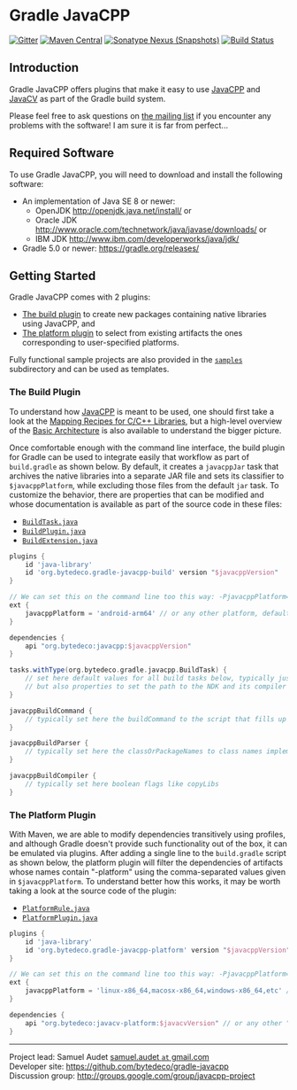 Gradle JavaCPP
==============

[![Gitter](https://badges.gitter.im/bytedeco/javacpp.svg)](https://gitter.im/bytedeco/javacpp) [![Maven Central](https://maven-badges.herokuapp.com/maven-central/org.bytedeco/gradle-javacpp/badge.svg)](https://maven-badges.herokuapp.com/maven-central/org.bytedeco/gradle-javacpp) [![Sonatype Nexus (Snapshots)](https://img.shields.io/nexus/s/https/oss.sonatype.org/org.bytedeco/gradle-javacpp.svg)](http://bytedeco.org/builds/) [![Build Status](https://travis-ci.org/bytedeco/gradle-javacpp.svg?branch=master)](https://travis-ci.org/bytedeco/gradle-javacpp)


Introduction
------------
Gradle JavaCPP offers plugins that make it easy to use [JavaCPP](https://github.com/bytedeco/javacpp) and [JavaCV](https://github.com/bytedeco/javacv) as part of the Gradle build system.

Please feel free to ask questions on [the mailing list](http://groups.google.com/group/javacpp-project) if you encounter any problems with the software! I am sure it is far from perfect...


Required Software
-----------------
To use Gradle JavaCPP, you will need to download and install the following software:

 * An implementation of Java SE 8 or newer:
   * OpenJDK  http://openjdk.java.net/install/  or
   * Oracle JDK  http://www.oracle.com/technetwork/java/javase/downloads/  or
   * IBM JDK  http://www.ibm.com/developerworks/java/jdk/
 * Gradle 5.0 or newer: https://gradle.org/releases/


Getting Started
---------------
Gradle JavaCPP comes with 2 plugins:

 * [The build plugin](#the-build-plugin) to create new packages containing native libraries using JavaCPP, and
 * [The platform plugin](#the-platform-plugin) to select from existing artifacts the ones corresponding to user-specified platforms.

Fully functional sample projects are also provided in the [`samples`](samples) subdirectory and can be used as templates.


### The Build Plugin
To understand how [JavaCPP](https://github.com/bytedeco/javacpp) is meant to be used, one should first take a look at the [Mapping Recipes for C/C++ Libraries](https://github.com/bytedeco/javacpp/wiki/Mapping-Recipes), but a high-level overview of the [Basic Architecture](https://github.com/bytedeco/javacpp/wiki/Basic-Architecture) is also available to understand the bigger picture.

Once comfortable enough with the command line interface, the build plugin for Gradle can be used to integrate easily that workflow as part of `build.gradle` as shown below. By default, it creates a `javacppJar` task that archives the native libraries into a separate JAR file and sets its classifier to `$javacppPlatform`, while excluding those files from the default `jar` task. To customize the behavior, there are properties that can be modified and whose documentation is available as part of the source code in these files:

 * [`BuildTask.java`](src/main/java/org/bytedeco/gradle/javacpp/BuildTask.java)
 * [`BuildPlugin.java`](src/main/java/org/bytedeco/gradle/javacpp/BuildPlugin.java)
 * [`BuildExtension.java`](src/main/java/org/bytedeco/gradle/javacpp/BuildExtension.java)

```groovy
plugins {
    id 'java-library'
    id 'org.bytedeco.gradle-javacpp-build' version "$javacppVersion"
}

// We can set this on the command line too this way: -PjavacppPlatform=android-arm64
ext {
    javacppPlatform = 'android-arm64' // or any other platform, defaults to Loader.getPlatform()
}

dependencies {
    api "org.bytedeco:javacpp:$javacppVersion"
}

tasks.withType(org.bytedeco.gradle.javacpp.BuildTask) {
    // set here default values for all build tasks below, typically just includePath and linkPath,
    // but also properties to set the path to the NDK and its compiler in the case of Android
}

javacppBuildCommand {
    // typically set here the buildCommand to the script that fills up includePath and linkPath
}

javacppBuildParser {
    // typically set here the classOrPackageNames to class names implementing InfoMap
}

javacppBuildCompiler {
    // typically set here boolean flags like copyLibs
}
```


### The Platform Plugin
With Maven, we are able to modify dependencies transitively using profiles, and although Gradle doesn't provide such functionality out of the box, it can be emulated via plugins. After adding a single line to the `build.gradle` script as shown below, the platform plugin will filter the dependencies of artifacts whose names contain "-platform" using the comma-separated values given in `$javacppPlatform`. To understand better how this works, it may be worth taking a look at the source code of the plugin:

 * [`PlatformRule.java`](src/main/java/org/bytedeco/gradle/javacpp/PlatformRule.java)
 * [`PlatformPlugin.java`](src/main/java/org/bytedeco/gradle/javacpp/PlatformPlugin.java)

```groovy
plugins {
    id 'java-library'
    id 'org.bytedeco.gradle-javacpp-platform' version "$javacppVersion"
}

// We can set this on the command line too this way: -PjavacppPlatform=linux-x86_64,macosx-x86_64,windows-x86_64,etc
ext {
    javacppPlatform = 'linux-x86_64,macosx-x86_64,windows-x86_64,etc' // defaults to Loader.getPlatform()
}

dependencies {
    api "org.bytedeco:javacv-platform:$javacvVersion" // or any other "-platform" artifacts
}
```


----
Project lead: Samuel Audet [samuel.audet `at` gmail.com](mailto:samuel.audet&nbsp;at&nbsp;gmail.com)  
Developer site: https://github.com/bytedeco/gradle-javacpp  
Discussion group: http://groups.google.com/group/javacpp-project
